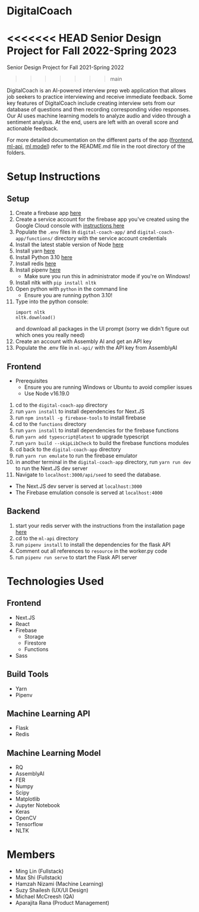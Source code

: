# DigitalCoach
<<<<<<< HEAD
Senior Design Project for Fall 2022-Spring 2023
=======

Senior Design Project for Fall 2021-Spring 2022
>>>>>>> main

DigitalCoach is an AI-powered interview prep web application that allows job seekers to practice interviewing and receive immediate feedback. Some key features of DigitalCoach include creating interview sets from our database of questions and then recording corresponding video responses. Our AI uses machine learning models to analyze audio and video through a sentiment analysis. At the end, users are left with an overall score and actionable feedback.

For more detailed documentation on the different parts of the app ([frontend](/digital-coach-app/README.md), [ml-api](/ml-api/README.md), [ml model](/ml/README.md)) refer to the README.md file in the root directory of the folders.

# Setup Instructions

## Setup

1. Create a firebase app [here](https://console.firebase.google.com)
1. Create a service account for the firebase app you've created using the Google Cloud console with [instructions here](https://cloud.google.com/iam/docs/creating-managing-service-accounts#creating)
1. Populate the `.env` files in `digital-coach-app/` and `digital-coach-app/functions/` directory with the service account credentials
1. Install the latest stable version of Node [here](https://nodejs.org/en/)
1. Install yarn [here](https://classic.yarnpkg.com/en/docs/install)
1. Install Python 3.10 [here](https://www.python.org/downloads/)
1. Install redis [here](https://redis.io/docs/getting-started/)
1. Install pipenv [here](https://pipenv.pypa.io/en/latest/)
   - Make sure you run this in administrator mode if you're on Windows!
1. Install nltk with `pip install nltk`
1. Open python with `python` in the command line
   - Ensure you are running python 3.10!
1. Type into the python console:
   ```
   import nltk
   nltk.download()
   ```
   and download all packages in the UI prompt (sorry we didn't figure out which ones you really need)
1. Create an account with Assembly AI and get an API key
1. Populate the .env file in `ml-api/` with the API key from AssemblyAI

## Frontend

- Prerequisites
  - Ensure you are running Windows or Ubuntu to avoid complier issues
  - Use Node v16.19.0

1. cd to the `digital-coach-app` directory
1. run `yarn install` to install dependencies for Next.JS
1. run `npm install -g firebase-tools` to install firebase
1. cd to the `functions` directory
1. run `yarn install` to install dependencies for the firebase functions
1. run `yarn add typescript@latest` to upgrade typescript
1. run `yarn build --skipLibCheck` to build the firebase functions modules
1. cd back to the `digital-coach-app` directory
1. run `yarn run emulate` to run the firebase emulator
1. in another terminal in the `digital-coach-app` directory, run `yarn run dev` to run the Next.JS dev server
1. Navigate to `localhost:3000/api/seed` to seed the database.

- The Next.JS dev server is served at `localhost:3000`
- The Firebase emulation console is served at `localhost:4000`

## Backend

1. start your redis server with the instructions from the installation page [here](https://redis.io/docs/getting-started/)
1. cd to the `ml-api` directory
1. run `pipenv install` to install the dependencies for the flask API
1. Comment out all references to `resource` in the worker.py code
1. run `pipenv run serve` to start the Flask API server

# Technologies Used

## Frontend

- Next.JS
- React
- Firebase
  - Storage
  - Firestore
  - Functions
- Sass

## Build Tools

- Yarn
- Pipenv

## Machine Learning API

- Flask
- Redis

## Machine Learning Model

- RQ
- AssemblyAI
- FER
- Numpy
- Scipy
- Matplotlib
- Jupyter Notebook
- Keras
- OpenCV
- Tensorflow
- NLTK

# Members

- Ming Lin (Fullstack)
- Max Shi (Fullstack)
- Hamzah Nizami (Machine Learning)
- Suzy Shailesh (UX/UI Design)
- Michael McCreesh (QA)
- Aparajita Rana (Product Management)
